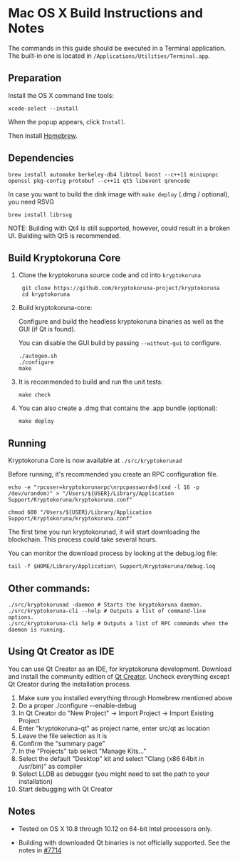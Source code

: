Mac OS X Build Instructions and Notes
====================================
The commands in this guide should be executed in a Terminal application.
The built-in one is located in `/Applications/Utilities/Terminal.app`.

Preparation
-----------
Install the OS X command line tools:

`xcode-select --install`

When the popup appears, click `Install`.

Then install [Homebrew](http://brew.sh).

Dependencies
----------------------

    brew install automake berkeley-db4 libtool boost --c++11 miniupnpc openssl pkg-config protobuf --c++11 qt5 libevent qrencode

In case you want to build the disk image with `make deploy` (.dmg / optional), you need RSVG

    brew install librsvg

NOTE: Building with Qt4 is still supported, however, could result in a broken UI. Building with Qt5 is recommended.

Build Kryptokoruna Core
------------------------

1. Clone the kryptokoruna source code and cd into `kryptokoruna`

        git clone https://github.com/kryptokoruna-project/kryptokoruna
        cd kryptokoruna

2.  Build kryptokoruna-core:

    Configure and build the headless kryptokoruna binaries as well as the GUI (if Qt is found).

    You can disable the GUI build by passing `--without-gui` to configure.

        ./autogen.sh
        ./configure
        make

3.  It is recommended to build and run the unit tests:

        make check

4.  You can also create a .dmg that contains the .app bundle (optional):

        make deploy

Running
-------

Kryptokoruna Core is now available at `./src/kryptokorunad`

Before running, it's recommended you create an RPC configuration file.

    echo -e "rpcuser=kryptokorunarpc\nrpcpassword=$(xxd -l 16 -p /dev/urandom)" > "/Users/${USER}/Library/Application Support/Kryptokoruna/kryptokoruna.conf"

    chmod 600 "/Users/${USER}/Library/Application Support/Kryptokoruna/kryptokoruna.conf"

The first time you run kryptokorunad, it will start downloading the blockchain. This process could take several hours.

You can monitor the download process by looking at the debug.log file:

    tail -f $HOME/Library/Application\ Support/Kryptokoruna/debug.log

Other commands:
-------

    ./src/kryptokorunad -daemon # Starts the kryptokoruna daemon.
    ./src/kryptokoruna-cli --help # Outputs a list of command-line options.
    ./src/kryptokoruna-cli help # Outputs a list of RPC commands when the daemon is running.

Using Qt Creator as IDE
------------------------
You can use Qt Creator as an IDE, for kryptokoruna development.
Download and install the community edition of [Qt Creator](https://www.qt.io/download/).
Uncheck everything except Qt Creator during the installation process.

1. Make sure you installed everything through Homebrew mentioned above
2. Do a proper ./configure --enable-debug
3. In Qt Creator do "New Project" -> Import Project -> Import Existing Project
4. Enter "kryptokoruna-qt" as project name, enter src/qt as location
5. Leave the file selection as it is
6. Confirm the "summary page"
7. In the "Projects" tab select "Manage Kits..."
8. Select the default "Desktop" kit and select "Clang (x86 64bit in /usr/bin)" as compiler
9. Select LLDB as debugger (you might need to set the path to your installation)
10. Start debugging with Qt Creator

Notes
-----

* Tested on OS X 10.8 through 10.12 on 64-bit Intel processors only.

* Building with downloaded Qt binaries is not officially supported. See the notes in [#7714](https://github.com/bitcoin/bitcoin/issues/7714)
